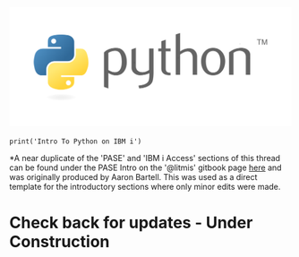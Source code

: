![](/assets/Python_logo_trans.png)

`print('Intro To Python on IBM i')`







\*A near duplicate of the 'PASE' and 'IBM i Access' sections of this thread can be found under the PASE Intro on the '@litmis' gitbook page [here](https://www.gitbook.com/book/litmis/pase-intro/details "Link to the original PASE Intro gitbook page. ") and was originally produced by Aaron Bartell. This was used as a direct template for the introductory sections where only minor edits were made.

# Check back for updates - Under Construction



